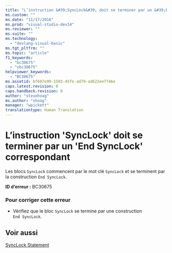 ```yaml
---
title: "L’instruction &#39;SyncLock&#39; doit se terminer par un &#39;End SyncLock&#39; correspondant | Microsoft Docs"
ms.custom: ""
ms.date: "11/17/2016"
ms.prod: "visual-studio-dev14"
ms.reviewer: ""
ms.suite: ""
ms.technology: 
  - "devlang-visual-basic"
ms.tgt_pltfrm: ""
ms.topic: "article"
f1_keywords: 
  - "bc30675"
  - "vbc30675"
helpviewer_keywords: 
  - "BC30675"
ms.assetid: bf687e99-1503-45fe-ad70-ad622ee7746e
caps.latest.revision: 8
caps.handback.revision: 8
author: "stevehoag"
ms.author: "shoag"
manager: "wpickett"
translationtype: Human Translation
---
```

# L’instruction &#39;SyncLock&#39; doit se terminer par un &#39;End SyncLock&#39; correspondant
Les blocs `SyncLock` commencent par le mot clé `SyncLock` et se terminent par la construction `End SyncLock`.  
  
 **ID d’erreur :** BC30675  
  
### Pour corriger cette erreur  
  
-   Vérifiez que le bloc `SyncLock` se termine par une construction `End SyncLock`.  
  
## Voir aussi  
 [SyncLock Statement](../../visual-basic/language-reference/statements/synclock-statement.md)